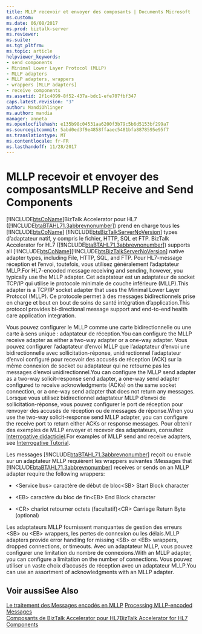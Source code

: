 ```yaml
---
title: MLLP recevoir et envoyer des composants | Documents Microsoft
ms.custom: 
ms.date: 06/08/2017
ms.prod: biztalk-server
ms.reviewer: 
ms.suite: 
ms.tgt_pltfrm: 
ms.topic: article
helpviewer_keywords:
- send components
- Minimal Lower Layer Protocol (MLLP)
- MLLP adapters
- MLLP adapters, wrappers
- wrappers [MLLP adapters]
- receive components
ms.assetid: 2f1c4099-8f52-437a-bdc1-efe707fbf347
caps.latest.revision: "3"
author: MandiOhlinger
ms.author: mandia
manager: anneta
ms.openlocfilehash: e135b98c04531aa6200f3b79c5b6d5153bf299a7
ms.sourcegitcommit: 5abd0ed3f9e4858ffaaec5481bfa8878595e95f7
ms.translationtype: MT
ms.contentlocale: fr-FR
ms.lasthandoff: 11/28/2017
---
```

# <a name="mllp-receive-and-send-components"></a><span data-ttu-id="704fb-102">MLLP recevoir et envoyer des composants</span><span class="sxs-lookup"><span data-stu-id="704fb-102">MLLP Receive and Send Components</span></span>
[!INCLUDE[btsCoName](../../includes/btsconame-md.md)]<span data-ttu-id="704fb-103">BizTalk Accelerator pour HL7 ([!INCLUDE[btaBTAHL71.3abbrevnonumber](../../includes/btabtahl71-3abbrevnonumber-md.md)]) prend en charge tous les [!INCLUDE[btsCoName](../../includes/btsconame-md.md)] [!INCLUDE[btsBizTalkServerNoVersion](../../includes/btsbiztalkservernoversion-md.md)] types d’adaptateur natif, y compris le fichier, HTTP, SQL et FTP.</span><span class="sxs-lookup"><span data-stu-id="704fb-103"> BizTalk Accelerator for HL7 ([!INCLUDE[btaBTAHL71.3abbrevnonumber](../../includes/btabtahl71-3abbrevnonumber-md.md)]) supports all [!INCLUDE[btsCoName](../../includes/btsconame-md.md)][!INCLUDE[btsBizTalkServerNoVersion](../../includes/btsbiztalkservernoversion-md.md)] native adapter types, including File, HTTP, SQL, and FTP.</span></span> <span data-ttu-id="704fb-104">Pour HL7-message réception et l’envoi, toutefois, vous utilisez généralement l’adaptateur MLLP.</span><span class="sxs-lookup"><span data-stu-id="704fb-104">For HL7-encoded message receiving and sending, however, you typically use the MLLP adapter.</span></span> <span data-ttu-id="704fb-105">Cet adaptateur est un adaptateur de socket TCP/IP qui utilise le protocole minimale de couche inférieure (MLLP).</span><span class="sxs-lookup"><span data-stu-id="704fb-105">This adapter is a TCP/IP socket adapter that uses the Minimal Lower Layer Protocol (MLLP).</span></span> <span data-ttu-id="704fb-106">Ce protocole permet à des messages bidirectionnels prise en charge et bout en bout de soins de santé intégration d’application.</span><span class="sxs-lookup"><span data-stu-id="704fb-106">This protocol provides bi-directional message support and end-to-end health care application integration.</span></span>  
  
 <span data-ttu-id="704fb-107">Vous pouvez configurer le MLLP comme une carte bidirectionnelle ou une carte à sens unique : adaptateur de réception.</span><span class="sxs-lookup"><span data-stu-id="704fb-107">You can configure the MLLP receive adapter as either a two-way adapter or a one-way adapter.</span></span> <span data-ttu-id="704fb-108">Vous pouvez configurer l’adaptateur d’envoi MLLP que l’adaptateur d’envoi une bidirectionnelle avec sollicitation-réponse, unidirectionnel l’adaptateur d’envoi configuré pour recevoir des accusés de réception (ACK) sur la même connexion de socket ou adaptateur qui ne retourne pas les messages d’envoi unidirectionnel.</span><span class="sxs-lookup"><span data-stu-id="704fb-108">You can configure the MLLP send adapter as a two-way solicit-response send adapter, a one-way send adapter configured to receive acknowledgments (ACKs) on the same socket connection, or a one-way send adapter that does not return any messages.</span></span> <span data-ttu-id="704fb-109">Lorsque vous utilisez bidirectionnel adaptateur MLLP d’envoi de sollicitation-réponse, vous pouvez configurer le port de réception pour renvoyer des accusés de réception ou de messages de réponse.</span><span class="sxs-lookup"><span data-stu-id="704fb-109">When you use the two-way solicit-response send MLLP adapter, you can configure the receive port to return either ACKs or response messages.</span></span> <span data-ttu-id="704fb-110">Pour obtenir des exemples de MLLP envoyer et recevoir des adaptateurs, consultez [Interrogative didacticiel](../../adapters-and-accelerators/accelerator-hl7/interrogative-tutorial.md).</span><span class="sxs-lookup"><span data-stu-id="704fb-110">For examples of MLLP send and receive adapters, see [Interrogative Tutorial](../../adapters-and-accelerators/accelerator-hl7/interrogative-tutorial.md).</span></span>  
  
 <span data-ttu-id="704fb-111">Les messages [!INCLUDE[btaBTAHL71.3abbrevnonumber](../../includes/btabtahl71-3abbrevnonumber-md.md)] reçoit ou envoie sur un adaptateur MLLP requièrent les wrappers suivantes :</span><span class="sxs-lookup"><span data-stu-id="704fb-111">Messages that [!INCLUDE[btaBTAHL71.3abbrevnonumber](../../includes/btabtahl71-3abbrevnonumber-md.md)] receives or sends on an MLLP adapter require the following wrappers:</span></span>  
  
-   <span data-ttu-id="704fb-112">\<Service bus\> caractère de début de bloc</span><span class="sxs-lookup"><span data-stu-id="704fb-112">\<SB\> Start Block character</span></span>  
  
-   <span data-ttu-id="704fb-113">\<EB\> caractère du bloc de fin</span><span class="sxs-lookup"><span data-stu-id="704fb-113">\<EB\> End Block character</span></span>  
  
-   <span data-ttu-id="704fb-114">\<CR\> chariot retourner octets (facultatif)</span><span class="sxs-lookup"><span data-stu-id="704fb-114">\<CR\> Carriage Return Byte (optional)</span></span>  
  
 <span data-ttu-id="704fb-115">Les adaptateurs MLLP fournissent manquantes de gestion des erreurs \<SB\> ou \<EB\> wrappers, les pertes de connexion ou les délais.</span><span class="sxs-lookup"><span data-stu-id="704fb-115">MLLP adapters provide error handling for missing \<SB\> or \<EB\> wrappers, dropped connections, or timeouts.</span></span> <span data-ttu-id="704fb-116">Avec un adaptateur MLLP, vous pouvez configurer une limitation du nombre de connexions.</span><span class="sxs-lookup"><span data-stu-id="704fb-116">With an MLLP adapter, you can configure a limitation on the number of connections.</span></span> <span data-ttu-id="704fb-117">Vous pouvez utiliser un vaste choix d’accusés de réception avec un adaptateur MLLP.</span><span class="sxs-lookup"><span data-stu-id="704fb-117">You can use an assortment of acknowledgments with an MLLP adapter.</span></span>  
  
## <a name="see-also"></a><span data-ttu-id="704fb-118">Voir aussi</span><span class="sxs-lookup"><span data-stu-id="704fb-118">See Also</span></span>  
 <span data-ttu-id="704fb-119">[Le traitement des Messages encodés en MLLP](../../adapters-and-accelerators/accelerator-hl7/processing-mllp-encoded-messages.md) </span><span class="sxs-lookup"><span data-stu-id="704fb-119">[Processing MLLP-encoded Messages](../../adapters-and-accelerators/accelerator-hl7/processing-mllp-encoded-messages.md) </span></span>  
 [<span data-ttu-id="704fb-120">Composants de BizTalk Accelerator pour HL7</span><span class="sxs-lookup"><span data-stu-id="704fb-120">BizTalk Accelerator for HL7 Components</span></span>](../../adapters-and-accelerators/accelerator-hl7/biztalk-accelerator-for-hl7-components.md)